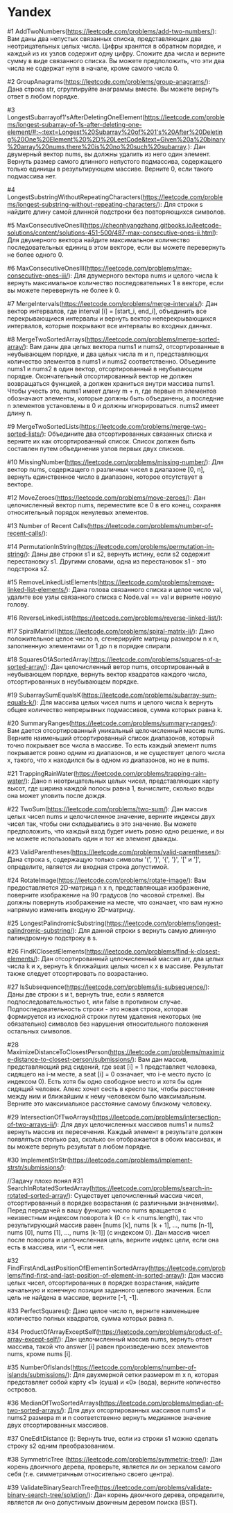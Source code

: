 # Yandex


#1 AddTwoNumbers(https://leetcode.com/problems/add-two-numbers/): 
Вам даны два непустых связанных списка, представляющих два неотрицательных целых числа. 
Цифры хранятся в обратном порядке, и каждый из их узлов содержит одну цифру. Сложите два числа и верните сумму в виде связанного списка. 
Вы можете предположить, что эти два числа не содержат нуля в начале, кроме самого числа 0.


#2 GroupAnagrams(https://leetcode.com/problems/group-anagrams/): 
Дана строка str, сгруппируйте анаграммы вместе. Вы можете вернуть ответ в любом порядке.


#3 LongestSubarrayof1'sAfterDeletingOneElement(https://leetcode.com/problems/longest-subarray-of-1s-after-deleting-one-element/#:~:text=Longest%20Subarray%20of%201's%20After%20Deleting%20One%20Element%20%2D%20LeetCode&text=Given%20a%20binary%20array%20nums,there%20is%20no%20such%20subarray.):
Дан двумерный вектор nums, вы должны удалить из него один элемент.
Вернуть размер самого длинного непустого подмассива, содержащего только единицы в результирующем массиве. Верните 0, если такого подмассива нет.


#4 LongestSubstringWithoutRepeatingCharacters(https://leetcode.com/problems/longest-substring-without-repeating-characters/):
Для строки s найдите длину самой длинной подстроки без повторяющихся символов.


#5 MaxConsecutiveOnesII(https://cheonhyangzhang.gitbooks.io/leetcode-solutions/content/solutions-451-500/487-max-consecutive-ones-ii.html):
Для двумерного вектора найдите максимальное количество последовательных единиц в этом векторе, если вы можете перевернуть не более одного 0.


#6 MaxConsecutiveOnesIII(https://leetcode.com/problems/max-consecutive-ones-iii/):
Для двумерного вектора nums и целого числа k вернуть максимальное количество последовательных 1 в векторе, если вы можете перевернуть не более k 0.


#7 MergeIntervals(https://leetcode.com/problems/merge-intervals/):
Дан вектор интервалов, где interval [i] = [start_i, end_i], 
объединить все перекрывающиеся интервалы и вернуть вектор неперекрывающихся интервалов, которые покрывают все интервалы во входных данных.


#8 MergeTwoSortedArrays(https://leetcode.com/problems/merge-sorted-array/):
Вам даны два целых вектора nums1 и nums2, отсортированные в неубывающем порядке, и два целых числа m и n, 
представляющих количество элементов в nums1 и nums2 соответственно.
Объедините nums1 и nums2 в один вектор, отсортированный в неубывающем порядке.
Окончательный отсортированный вектор не должен возвращаться функцией, а должен храниться внутри массива nums1. 
Чтобы учесть это, nums1 имеет длину m + n, 
где первые m элементов обозначают элементы, которые должны быть объединены, а последние n элементов установлены в 0 и должны игнорироваться. nums2 имеет длину n.


#9 MergeTwoSortedLists(https://leetcode.com/problems/merge-two-sorted-lists/):
Объедините два отсортированных связанных списка и верните их как отсортированный список. 
Список должен быть составлен путем объединения узлов первых двух списков.


#10 MissingNumber(https://leetcode.com/problems/missing-number/):
Для вектор nums, содержащего n различных чисел в диапазоне [0, n], вернуть единственное число в диапазоне, которое отсутствует в векторе.


#12 MoveZeroes(https://leetcode.com/problems/move-zeroes/):
Дан целочисленный вектор nums, переместите все 0 в его конец, сохраняя относительный порядок ненулевых элементов.


#13 Number of Recent Calls(https://leetcode.com/problems/number-of-recent-calls/):


#14 PermutationInString(https://leetcode.com/problems/permutation-in-string/):
Даны две строки s1 и s2, вернуть истину, если s2 содержит перестановку s1. Другими словами, одна из перестановок s1 - это подстрока s2.


#15 RemoveLinkedListElements(https://leetcode.com/problems/remove-linked-list-elements/):
Дана голова связанного списка и целое число val, удалите все узлы связанного списка с Node.val == val и верните новую голову.

#16 ReverseLinkedList(https://leetcode.com/problems/reverse-linked-list/):


#17 SpiralMatrixII(https://leetcode.com/problems/spiral-matrix-ii/):
Дано положительное целое число n, сгенерируйте матрицу размером n x n, заполненную элементами от 1 до n в порядке спирали.


#18 SquaresOfASortedArray(https://leetcode.com/problems/squares-of-a-sorted-array/):
Дан целочисленный ветор nums, отсортированный в неубывающем порядке, вернуть вектор квадратов каждого числа, отсортированных в неубывающем порядке.


#19 SubarraySumEqualsK(https://leetcode.com/problems/subarray-sum-equals-k/):
Для массива целых чисел nums и целого числа k вернуть общее количество непрерывных подмассивов, сумма которых равна k.


#20 SummaryRanges(https://leetcode.com/problems/summary-ranges/):
Вам дается отсортированный уникальный целочисленный массив nums. 
Верните наименьший отсортированный список диапазонов, который точно покрывает все числа в массиве. 
То есть каждый элемент nums покрывается ровно одним из диапазонов, и не существует целого числа x, такого, что x находился бы в одном из диапазонов, но не в nums.


#21 TrappingRainWater(https://leetcode.com/problems/trapping-rain-water/):
Дано n неотрицательных целых чисел, представляющих карту высот, где ширина каждой полосы равна 1, вычислите, сколько воды она может уловить после дождя.


#22 TwoSum(https://leetcode.com/problems/two-sum/):
Дан массив целых чисел nums и целочисленное значение, верните индексы двух чисел так, чтобы они складывались в это значение.
Вы можете предположить, что каждый вход будет иметь ровно одно решение, и вы не можете использовать один и тот же элемент дважды.


#23 ValidParentheses(https://leetcode.com/problems/valid-parentheses/):
Дана строка s, содержащую только символы '(', ')', '{', '}', '[' и ']', определите, является ли входная строка допустимой.


#24 RotateImage(https://leetcode.com/problems/rotate-image/):
Вам предоставляется 2D-матрица n x n, представляющая изображение, поверните изображение на 90 градусов (по часовой стрелке). 
Вы должны повернуть изображение на месте, что означает, что вам нужно напрямую изменить входную 2D-матрицу.


#25 LongestPalindromicSubstring(https://leetcode.com/problems/longest-palindromic-substring/):
Для данной строки s вернуть самую длинную палиндромную подстроку в s.


#26 FindKClosestElements(https://leetcode.com/problems/find-k-closest-elements/):
Дан отсортированный целочисленный массив arr, два целых числа k и x, вернуть k ближайших целых чисел к x в массиве.
Результат также следует отсортировать по возрастанию.


#27 IsSubsequence(https://leetcode.com/problems/is-subsequence/):
Даны две строки s и t, вернуть true, если s является подпоследовательностью t, или false в противном случае. 
Подпоследовательность строки - это новая строка, которая формируется из исходной строки путем удаления 
некоторых (не обязательно) символов без нарушения относительного положения остальных символов.


#28 MaximizeDistanceToClosestPerson(https://leetcode.com/problems/maximize-distance-to-closest-person/submissions/):
Вам дан массив, представляющий ряд сидений, где seat [i] = 1 представляет человека, сидящего на i-м месте, а seat [i] = 0 означает, что i-е место пусто (с индексом 0). 
Есть хотя бы одно свободное место и хотя бы один сидящий человек. 
Алекс хочет сесть в кресло так, чтобы расстояние между ним и ближайшим к нему человеком было максимальным. 
Верните это максимальное расстояние самому близкому человеку.


#29 IntersectionOfTwoArrays(https://leetcode.com/problems/intersection-of-two-arrays-ii/):
Для двух целочисленных массивов nums1 и nums2 вернуть массив их пересечения. Каждый элемент в результате должен появляться столько раз, 
сколько он отображается в обоих массивах, и вы можете вернуть результат в любом порядке.


#30 ImplementStrStr(https://leetcode.com/problems/implement-strstr/submissions/):


//Задачу плохо понял
#31 SearchInRotatedSortedArray(https://leetcode.com/problems/search-in-rotated-sorted-array/):
Существует целочисленный массив чисел, отсортированный в порядке возрастания (с различными значениями). 
Перед передачей в вашу функцию число nums вращается с неизвестным индексом поворота k (0 <= k <nums.length), 
так что результирующий массив равен [nums [k], nums [k + 1], ..., nums [n-1], nums [0], nums [1], ..., nums [k-1]] (с индексом 0). 
Дан массив чисел после поворота и целочисленная цель, верните индекс цели, если она есть в массива, или -1, если нет.


#32 FindFirstAndLastPositionOfElementinSortedArray(https://leetcode.com/problems/find-first-and-last-position-of-element-in-sorted-array/):
Дан массив целых чисел, отсортированных в порядке возрастания, найдите начальную и конечную позиции заданного целевого значения.
Если цель не найдена в массиве, верните [-1, -1].


#33 PerfectSquares():
Дано целое число n, верните наименьшее количество полных квадратов, сумма которых равна n.


#34 ProductOfArrayExceptSelf(https://leetcode.com/problems/product-of-array-except-self/):
Дан целочисленный массив nums, вернуть ответ массива, такой что answer [i] равен произведению всех элементов nums, кроме nums [i].


#35 NumberOfIslands(https://leetcode.com/problems/number-of-islands/submissions/):
Для двухмерной сетки размером m x n, которая представляет собой карту «1» (суша) и «0» (вода), верните количество островов.


#36 MedianOfTwoSortedArrays(https://leetcode.com/problems/median-of-two-sorted-arrays/):
Для двух отсортированных массивов nums1 и nums2 размера m и n соответственно вернуть медианное значение двух отсортированных массивов.


#37 OneEditDistance ():
Вернуть true, если из строки s1 можно сделать строку s2 одним преобразованием.


#38 SymmetricTree (https://leetcode.com/problems/symmetric-tree/):
Дан корень двоичного дерева, проверьте, является ли он зеркалом самого себя (т.е. симметричным относительно своего центра).


#39 ValidateBinarySearchTree(https://leetcode.com/problems/validate-binary-search-tree/solution/):
Дан корень двоичного дерева, определите, является ли оно допустимым двоичным деревом поиска (BST).
